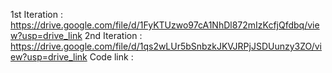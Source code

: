 1st Iteration : https://drive.google.com/file/d/1FyKTUzwo97cA1NhDl872mIzKcfjQfdbq/view?usp=drive_link
2nd Iteration : https://drive.google.com/file/d/1qs2wLUr5bSnbzkJKVJRPjJSDUunzy3ZO/view?usp=drive_link
Code link : 